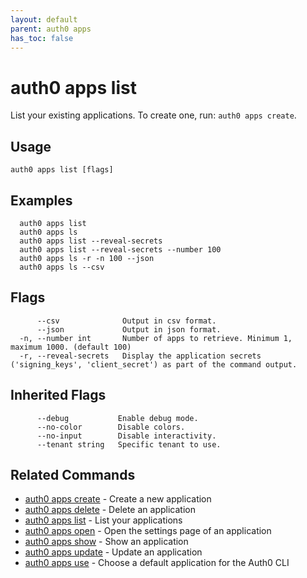 ```yaml
---
layout: default
parent: auth0 apps
has_toc: false
---
```

# auth0 apps list

List your existing applications. To create one, run: `auth0 apps create`.

## Usage
```
auth0 apps list [flags]
```

## Examples

```
  auth0 apps list
  auth0 apps ls
  auth0 apps list --reveal-secrets
  auth0 apps list --reveal-secrets --number 100
  auth0 apps ls -r -n 100 --json
  auth0 apps ls --csv
```


## Flags

```
      --csv              Output in csv format.
      --json             Output in json format.
  -n, --number int       Number of apps to retrieve. Minimum 1, maximum 1000. (default 100)
  -r, --reveal-secrets   Display the application secrets ('signing_keys', 'client_secret') as part of the command output.
```


## Inherited Flags

```
      --debug           Enable debug mode.
      --no-color        Disable colors.
      --no-input        Disable interactivity.
      --tenant string   Specific tenant to use.
```


## Related Commands

- [auth0 apps create](auth0_apps_create.md) - Create a new application
- [auth0 apps delete](auth0_apps_delete.md) - Delete an application
- [auth0 apps list](auth0_apps_list.md) - List your applications
- [auth0 apps open](auth0_apps_open.md) - Open the settings page of an application
- [auth0 apps show](auth0_apps_show.md) - Show an application
- [auth0 apps update](auth0_apps_update.md) - Update an application
- [auth0 apps use](auth0_apps_use.md) - Choose a default application for the Auth0 CLI


